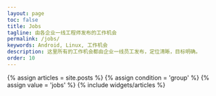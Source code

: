 ```yaml
---
layout: page
toc: false
title: Jobs
tagline: 由各企业一线工程师发布的工作机会
permalink: /jobs/
keywords: Android, Linux, 工作机会
description: 这里所有的工作机会都由企业一线员工发布，定位清晰，目标明确。
order: 10
---
```


<section id="home">
  {% assign articles = site.posts %}
  {% assign condition = 'group' %}
  {% assign value = 'jobs' %}
  {% include widgets/articles %}
</section>
